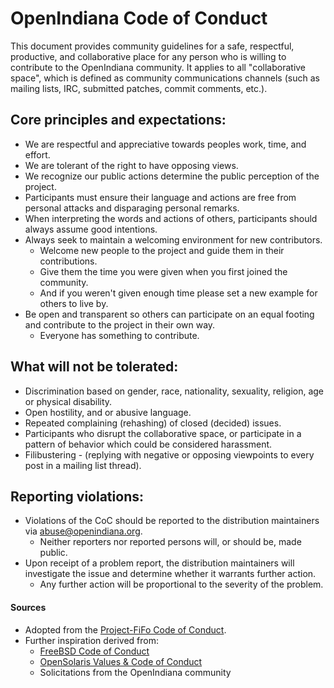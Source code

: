 <!--

The contents of this Documentation are subject to the Public Documentation License Version 1.01
(the "License"); you may only use this Documentation if you comply with the terms of this License.
A copy of the License is available at http://illumos.org/license/PDL.

The Original Documentation is _________________.

The Initial Writer of the Original Documentation is Michael Kruger Copyright (C) 2016 [Insert year(s)].
All Rights Reserved. (Initial Writer contact(s):________________[Insert hyperlink/alias]).

Contributor(s): ______________________________________.

Portions created by ______ are Copyright (C)_________[Insert year(s)].
All Rights Reserved. (Contributor contact(s):________________[Insert hyperlink/alias]).

-->

# OpenIndiana Code of Conduct

This document provides community guidelines for a safe, respectful, productive, and collaborative place for any person who is willing to contribute to the OpenIndiana community.
It applies to all "collaborative space", which is defined as community communications channels (such as mailing lists, IRC, submitted patches, commit comments, etc.).


## Core principles and expectations:

* We are respectful and appreciative towards peoples work, time, and effort.
* We are tolerant of the right to have opposing views.
* We recognize our public actions determine the public perception of the project.
* Participants must ensure their language and actions are free from personal attacks and disparaging personal remarks.
* When interpreting the words and actions of others, participants should always assume good intentions.
* Always seek to maintain a welcoming environment for new contributors.
    * Welcome new people to the project and guide them in their contributions.
    * Give them the time you were given when you first joined the community.
    * And if you weren't given enough time please set a new example for others to live by.
* Be open and transparent so others can participate on an equal footing and contribute to the project in their own way.
    * Everyone has something to contribute.


## What will not be tolerated:

* Discrimination based on gender, race, nationality, sexuality, religion, age or physical disability.
* Open hostility, and or abusive language.
* Repeated complaining (rehashing) of closed (decided) issues.
* Participants who disrupt the collaborative space, or participate in a pattern of behavior which could be considered harassment.
* Filibustering - (replying with negative or opposing viewpoints to every post in a mailing list thread).


## Reporting violations:

* Violations of the CoC should be reported to the distribution maintainers via <abuse@openindiana.org>.
    * Neither reporters nor reported persons will, or should be, made public.
* Upon receipt of a problem report, the distribution maintainers will investigate the issue and determine whether it warrants further action.
    * Any further action will be proportional to the severity of the problem.


#### Sources

* Adopted from the [Project-FiFo Code of Conduct](https://project-fifo.net/coc.html).
* Further inspiration derived from:
    * [FreeBSD Code of Conduct](https://www.freebsd.org/internal/code-of-conduct.html)
    * [OpenSolaris Values & Code of Conduct](https://web.archive.org/web/20100619011915/http://hub.opensolaris.org/bin/view/Main/values)
    * Solicitations from the OpenIndiana community

